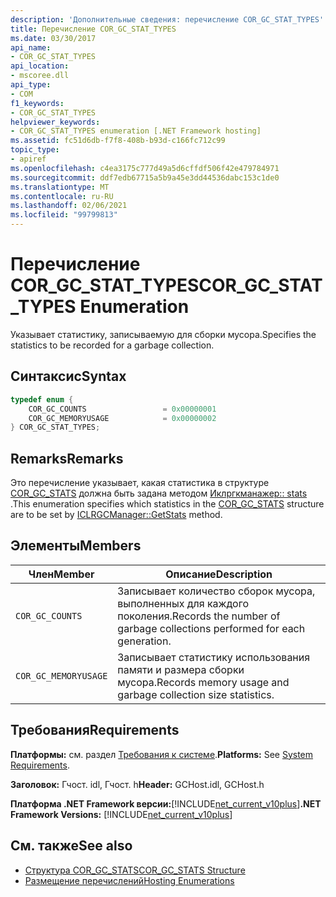 ```yaml
---
description: 'Дополнительные сведения: перечисление COR_GC_STAT_TYPES'
title: Перечисление COR_GC_STAT_TYPES
ms.date: 03/30/2017
api_name:
- COR_GC_STAT_TYPES
api_location:
- mscoree.dll
api_type:
- COM
f1_keywords:
- COR_GC_STAT_TYPES
helpviewer_keywords:
- COR_GC_STAT_TYPES enumeration [.NET Framework hosting]
ms.assetid: fc51d6db-f7f8-408b-b93d-c166fc712c99
topic_type:
- apiref
ms.openlocfilehash: c4ea3175c777d49a5d6cffdf506f42e479784971
ms.sourcegitcommit: ddf7edb67715a5b9a45e3dd44536dabc153c1de0
ms.translationtype: MT
ms.contentlocale: ru-RU
ms.lasthandoff: 02/06/2021
ms.locfileid: "99799813"
---
```

# <a name="cor_gc_stat_types-enumeration"></a><span data-ttu-id="2246d-103">Перечисление COR_GC_STAT_TYPES</span><span class="sxs-lookup"><span data-stu-id="2246d-103">COR_GC_STAT_TYPES Enumeration</span></span>

<span data-ttu-id="2246d-104">Указывает статистику, записываемую для сборки мусора.</span><span class="sxs-lookup"><span data-stu-id="2246d-104">Specifies the statistics to be recorded for a garbage collection.</span></span>  
  
## <a name="syntax"></a><span data-ttu-id="2246d-105">Синтаксис</span><span class="sxs-lookup"><span data-stu-id="2246d-105">Syntax</span></span>  
  
```cpp  
typedef enum {  
    COR_GC_COUNTS                 = 0x00000001  
    COR_GC_MEMORYUSAGE            = 0x00000002  
} COR_GC_STAT_TYPES;  
```  
  
## <a name="remarks"></a><span data-ttu-id="2246d-106">Remarks</span><span class="sxs-lookup"><span data-stu-id="2246d-106">Remarks</span></span>  

 <span data-ttu-id="2246d-107">Это перечисление указывает, какая статистика в структуре [COR_GC_STATS](cor-gc-stats-structure.md) должна быть задана методом [Иклргкманажер:: stats](iclrgcmanager-getstats-method.md) .</span><span class="sxs-lookup"><span data-stu-id="2246d-107">This enumeration specifies which statistics in the [COR_GC_STATS](cor-gc-stats-structure.md) structure are to be set by [ICLRGCManager::GetStats](iclrgcmanager-getstats-method.md) method.</span></span>  
  
## <a name="members"></a><span data-ttu-id="2246d-108">Элементы</span><span class="sxs-lookup"><span data-stu-id="2246d-108">Members</span></span>  
  
|<span data-ttu-id="2246d-109">Член</span><span class="sxs-lookup"><span data-stu-id="2246d-109">Member</span></span>|<span data-ttu-id="2246d-110">Описание</span><span class="sxs-lookup"><span data-stu-id="2246d-110">Description</span></span>|  
|------------|-----------------|  
|`COR_GC_COUNTS`|<span data-ttu-id="2246d-111">Записывает количество сборок мусора, выполненных для каждого поколения.</span><span class="sxs-lookup"><span data-stu-id="2246d-111">Records the number of garbage collections performed for each generation.</span></span>|  
|`COR_GC_MEMORYUSAGE`|<span data-ttu-id="2246d-112">Записывает статистику использования памяти и размера сборки мусора.</span><span class="sxs-lookup"><span data-stu-id="2246d-112">Records memory usage and garbage collection size statistics.</span></span>|  
  
## <a name="requirements"></a><span data-ttu-id="2246d-113">Требования</span><span class="sxs-lookup"><span data-stu-id="2246d-113">Requirements</span></span>  

 <span data-ttu-id="2246d-114">**Платформы:** см. раздел [Требования к системе](../../get-started/system-requirements.md).</span><span class="sxs-lookup"><span data-stu-id="2246d-114">**Platforms:** See [System Requirements](../../get-started/system-requirements.md).</span></span>  
  
 <span data-ttu-id="2246d-115">**Заголовок:** Гчост. idl, Гчост. h</span><span class="sxs-lookup"><span data-stu-id="2246d-115">**Header:** GCHost.idl, GCHost.h</span></span>  
  
 <span data-ttu-id="2246d-116">**Платформа .NET Framework версии:**[!INCLUDE[net_current_v10plus](../../../../includes/net-current-v10plus-md.md)]</span><span class="sxs-lookup"><span data-stu-id="2246d-116">**.NET Framework Versions:** [!INCLUDE[net_current_v10plus](../../../../includes/net-current-v10plus-md.md)]</span></span>  
  
## <a name="see-also"></a><span data-ttu-id="2246d-117">См. также</span><span class="sxs-lookup"><span data-stu-id="2246d-117">See also</span></span>

- [<span data-ttu-id="2246d-118">Структура COR_GC_STATS</span><span class="sxs-lookup"><span data-stu-id="2246d-118">COR_GC_STATS Structure</span></span>](cor-gc-stats-structure.md)
- [<span data-ttu-id="2246d-119">Размещение перечислений</span><span class="sxs-lookup"><span data-stu-id="2246d-119">Hosting Enumerations</span></span>](hosting-enumerations.md)
